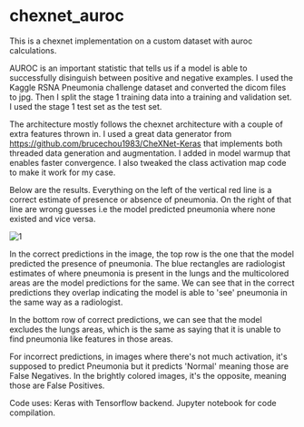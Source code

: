 # chexnet_auroc
This is a chexnet implementation on a custom dataset with auroc calculations.

AUROC is an important statistic that tells us if a model is able to successfully disinguish between positive and negative examples.
I used the Kaggle RSNA Pneumonia challenge dataset and converted the dicom files to jpg. Then I split the stage 1 training data into a
training and validation set. I used the stage 1 test set as the test set.

The architecture mostly follows the chexnet architecture with a couple of extra features thrown in. I used a great data generator from 
https://github.com/brucechou1983/CheXNet-Keras that implements both threaded data generation and augmentation. I added in model warmup
that enables faster convergence. I also tweaked the class activation map code to make it work for my case.

Below are the results. Everything on the left of the vertical red line is a correct estimate of presence or absence of pneumonia.
On the right of that line are wrong guesses i.e the model predicted pneumonia where none existed and vice versa.

![1](https://github.com/varunvprabhu/chexnet_auroc/blob/master/output/blog_combo_output.png)

In the correct predictions in the image, the top row is the one that the model predicted the presence of pneumonia. 
The blue rectangles are radiologist estimates of where pneumonia is present in the lungs and the multicolored areas are the model 
predictions for the same. We can see that in the correct predictions they overlap indicating the model is able to 'see' pneumonia in the 
same way as a radiologist.

In the bottom row of correct predictions, we can see that the model excludes the lungs areas, which is the same as saying that it is 
unable to find pneumonia like features in those areas.

For incorrect predictions, in images where there's not much activation, it's supposed to predict Pneumonia but it predicts 'Normal' 
meaning those are False Negatives. In the brightly colored images, it's the opposite, meaning those are False Positives.

Code uses: Keras with Tensorflow backend. Jupyter notebook for code compilation.

